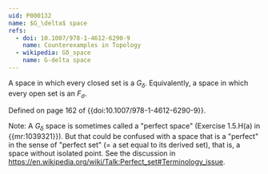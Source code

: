 ```yaml
---
uid: P000132
name: $G_\delta$ space
refs:
  - doi: 10.1007/978-1-4612-6290-9
    name: Counterexamples in Topology
  - wikipedia: Gδ_space
    name: G-delta space
---
```


A space in which every closed set is a $G_\delta$.  Equivalently, a space in which every open set is an $F_\sigma$.

Defined on page 162 of {{doi:10.1007/978-1-4612-6290-9}}.

Note: A $G_\delta$ space is sometimes called a "perfect space" (Exercise 1.5.H(a) in {{mr:1039321}}). But that could be confused with a space that is a "perfect" in the sense of "perfect set" (= a set equal to its derived set), that is, a space without isolated point. See the discussion in <https://en.wikipedia.org/wiki/Talk:Perfect_set#Terminology_issue>.
